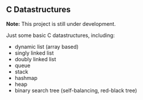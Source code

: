 ## C Datastructures

**Note:** This project is still under development.

Just some basic C datastructures, including:
- dynamic list (array based)
- singly linked list
- doubly linked list
- queue
- stack
- hashmap
- heap
- binary search tree (self-balancing, red-black tree)

